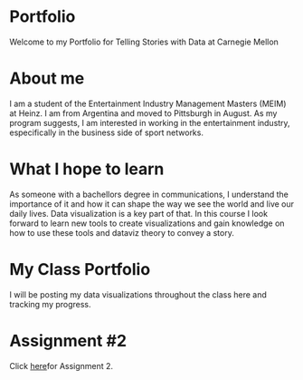 # Portfolio
Welcome to my Portfolio for Telling Stories with Data at Carnegie Mellon

# About me 
I am a student of the Entertainment Industry Management Masters (MEIM) at Heinz. I am from Argentina and moved to Pittsburgh in August. As my program suggests, I am interested in working in the entertainment industry, especifically in the business side of sport networks. 

# What I hope to learn
As someone with a bachellors degree in communications, I understand the importance of it and how it can shape the way we see the world and live our daily lives. Data visualization is a key part of that. In this course I look forward to learn new tools to create visualizations and gain knowledge on how to use these tools and dataviz theory to convey a story.

# My Class Portfolio
I will be posting my data visualizations throughout the class here and tracking my progress. 

# Assignment #2 
Click [here](/dataviz2.md)for Assignment 2.
